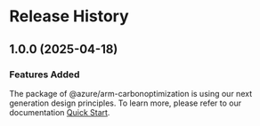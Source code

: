# Release History
    
## 1.0.0 (2025-04-18)

### Features Added

The package of @azure/arm-carbonoptimization is using our next generation design principles. To learn more, please refer to our documentation [Quick Start](https://aka.ms/azsdk/js/mgmt/quickstart).
